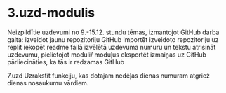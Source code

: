 # 3.uzd-modulis
Neizpildītie uzdevumi no 9.-15.12. stundu tēmas, izmantojot GitHub
darba gaita:
izveidot jaunu repozitoriju GitHub
importēt izveidoto repozitoriju uz replit
iekopēt readme failā izvēlētā uzdevuma numuru un tekstu
atrisināt uzdevumu, pielietojot moduli/ moduļus
eksportēt izmaiņas uz GitHub
pārliecināties, ka tās ir redzamas GitHub

7.uzd
Uzrakstīt funkciju, kas dotajam nedēļas dienas numuram atgriež dienas nosaukumu vārdiem.
